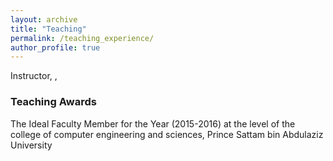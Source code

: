 ```yaml
---
layout: archive
title: "Teaching"
permalink: /teaching_experience/
author_profile: true
---
```


Instructor,      ,      

### Teaching Awards

The Ideal Faculty Member for the Year (2015-2016) at the level of the college of computer engineering and sciences, Prince Sattam bin Abdulaziz University
